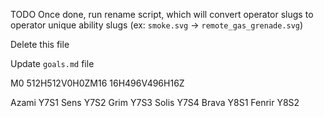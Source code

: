 TODO
Once done, run rename script, which will convert operator slugs to operator unique ability slugs (ex: `smoke.svg` -> `remote_gas_grenade.svg`)

Delete this file

Update `goals.md` file

M0 512H512V0H0ZM16 16H496V496H16Z

Azami Y7S1
Sens Y7S2
Grim Y7S3
Solis Y7S4
Brava Y8S1
Fenrir Y8S2
